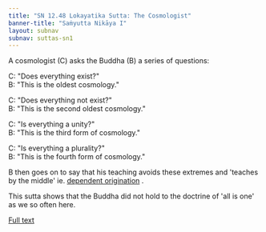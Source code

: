 ```yaml
---
title: "SN 12.48 Lokayatika Sutta: The Cosmologist"
banner-title: "Saṁyutta Nikāya I" 
layout: subnav 
subnav: suttas-sn1
---
```


A cosmologist (C) asks the Buddha (B) a series of questions:  

C: "Does everything exist?"  
B: "This is the oldest cosmology."  


C: "Does everything not exist?"  
B: "This is the second oldest cosmology."  


C: "Is everything a unity?"  
B: "This is the third form of cosmology."  


C: "Is everything a plurality?"  
B: "This is the fourth form of cosmology."  

B then goes on to say that his teaching avoids these extremes and 'teaches by the middle' ie. [dependent origination](/pages/suttas/sn/165-ps.html)
.


This sutta shows that the Buddha did not hold to the doctrine of 'all is one' as we so often here.

[Full text](https://www.dhammatalks.org/suttas/SN/SN12_48.html)

